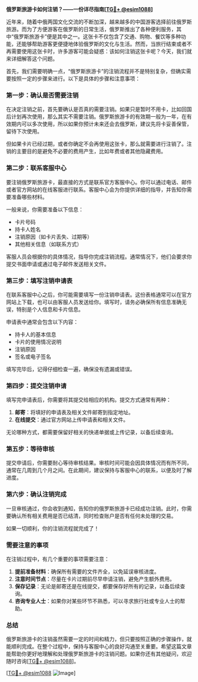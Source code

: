 **俄罗斯旅游卡如何注销？——一份详尽指南[[TG💪+ @esim1088](https://t.me/s/esim1088)]**

近年来，随着中俄两国文化交流的不断加深，越来越多的中国游客选择前往俄罗斯旅游。而为了方便游客在俄罗斯的日常生活，俄罗斯推出了各种便利服务，其中“俄罗斯旅游卡”便是其中之一。这张卡不仅包含了交通、购物、餐饮等多种功能，还能够帮助游客更便捷地体验俄罗斯的文化与生活。然而，当旅行结束或者不再需要使用这张卡时，许多游客可能会疑惑：该如何注销这张卡呢？今天，我们就来详细解答这个问题。

首先，我们需要明确一点，“俄罗斯旅游卡”的注销流程并不是特别复杂，但确实需要按照一定的步骤来进行。以下是具体的步骤和注意事项：

### 第一步：确认是否需要注销

在决定注销之前，首先要确认是否真的需要注销。如果只是暂时不用卡，比如回国后计划再次使用，那么其实不需要注销。俄罗斯旅游卡的有效期一般为一年，在有效期内可以多次使用，所以如果你预计未来还会去俄罗斯，建议先将卡妥善保管，留待下次使用。

但如果卡片已经过期，或者你确定不会再使用这张卡，那么就需要进行注销了。注销的主要目的是避免不必要的费用产生，比如年费或者其他隐藏费用。

### 第二步：联系客服中心

要注销俄罗斯旅游卡，最直接的方式是联系官方客服中心。你可以通过电话、邮件或者官方网站的在线客服进行联系。客服中心会为你提供详细的指导，并告知你需要准备哪些材料。

一般来说，你需要准备以下信息：
- 卡片号码
- 持卡人姓名
- 注销原因（如卡片丢失、过期等）
- 其他相关信息（如联系方式）

客服人员会根据你的具体情况，指导你完成注销流程。通常情况下，他们会要求你提交书面申请或通过电子邮件发送相关文件。

### 第三步：填写注销申请表

在联系客服中心之后，你可能需要填写一份注销申请表。这份表格通常可以在官方网站上下载，也可以由客服人员发送给你。填写时，请务必确保所有信息准确无误，特别是个人信息和卡片信息。

申请表中通常会包含以下内容：
- 持卡人的基本信息
- 卡片的使用情况说明
- 注销原因
- 签名或电子签名

填写完毕后，记得仔细检查一遍，确保没有遗漏或错误。

### 第四步：提交注销申请

填写完申请表后，你需要将其提交给相应的机构。提交方式通常有两种：
1. **邮寄**：将填好的申请表及相关文件邮寄到指定地址。
2. **在线提交**：通过官方网站上传申请表和相关文件。

无论哪种方式，都需要保留好相关的快递单据或上传记录，以备后续查询。

### 第五步：等待审核

提交申请后，你需要耐心等待审核结果。审核时间可能会因具体情况而有所不同，通常在几周到几个月之间。在此期间，建议保持与客服中心的联系，以便及时了解进度。

### 第六步：确认注销完成

一旦审核通过，你会收到通知，告知你的俄罗斯旅游卡已经成功注销。此时，你需要确认所有相关费用是否已结清，同时检查账户是否有任何未处理的交易。

如果一切顺利，你的注销流程就完成了！

### 需要注意的事项

在注销过程中，有几个重要的事项需要注意：
1. **提前准备材料**：确保所有需要的文件齐全，以免延误审核进度。
2. **注意时间节点**：尽量在卡片过期前尽早申请注销，避免产生额外费用。
3. **保存记录**：无论是邮寄还是在线提交，都要保存好所有的记录，以备后续查询。
4. **咨询专业人士**：如果你对某些环节不熟悉，可以寻求旅行社或专业人士的帮助。

### 总结

俄罗斯旅游卡的注销虽然需要一定的时间和精力，但只要按照正确的步骤操作，就能顺利完成。在整个过程中，保持与客服中心的良好沟通至关重要。希望这篇文章能帮助你更好地理解和处理俄罗斯旅游卡的注销问题。如果你还有其他疑问，欢迎随时咨询[[TG💪+ @esim1088](https://t.me/s/esim1088)]。

[[TG💪+ @esim1088](https://t.me/s/esim1088) ![Image](https://i.postimg.cc/4NQfJmqS/Snipaste-2025-05-13-00-14-12.png)]